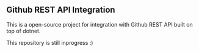 ## Github REST API Integration

This is a open-source project for integration with Github REST API built on top of dotnet.

This repository is still inprogress :)
